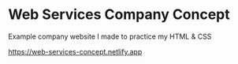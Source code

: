# Web Services Company Concept
Example company website I made to practice my HTML &amp; CSS 

https://web-services-concept.netlify.app
